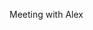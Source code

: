 Meeting with Alex

<!-- place holders -->

<!-- query elements and compare text value with time value 

what hour is now 0 to 24

text for rows (or order)

less than, equal to,

how to get to "now"

how do you compare now to each time block

compare to 

less than grey

equal red

greater than green
 
integer rep of each row and what now is

how do I get now into proper data type 

0-23
-->

<!-- get integer value of row -->

<!-- get integer value of now -->

<!-- compare the two -->


<!-- 1. Break down the problem into function goals -->
<!-- 2. Solve functions -->
<!-- 3. Connect the functions with html and css -->
